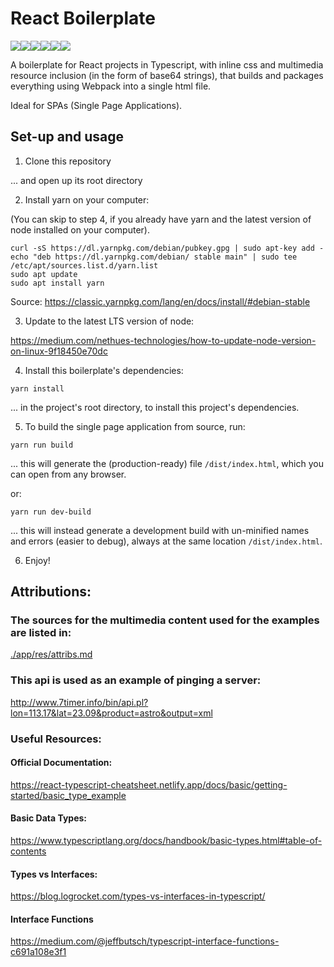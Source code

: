 # React Boilerplate

<div style="display: flex; flex-direction: row;">
<img  src="https://img.shields.io/badge/typescript-%23007ACC.svg?style=for-the-badge&logo=typescript&logoColor=white" />
<img  src="https://img.shields.io/badge/react-%2320232a.svg?style=for-the-badge&logo=react&logoColor=%2361DAFB" />
<img  src="https://img.shields.io/badge/css3-%231572B6.svg?style=for-the-badge&logo=css3&logoColor=white" />
<img  src="https://img.shields.io/badge/webpack-%238DD6F9.svg?style=for-the-badge&logo=webpack&logoColor=black" />
<img  src="https://img.shields.io/badge/yarn-%232C8EBB.svg?style=for-the-badge&logo=yarn&logoColor=white" />
<img  src="https://img.shields.io/badge/javascript-%23323330.svg?style=for-the-badge&logo=javascript&logoColor=%23F7DF1E" />
</div>







A boilerplate for React projects in Typescript, with inline css and multimedia resource inclusion (in the form of base64 strings), that builds and packages everything using Webpack into a single html file.

Ideal for SPAs (Single Page Applications). 



## Set-up and usage

1. Clone this repository

... and open up its root directory



2. Install yarn on your computer:

(You can skip to step 4, if you already have yarn and the latest version of node installed on your computer).

```
curl -sS https://dl.yarnpkg.com/debian/pubkey.gpg | sudo apt-key add -
echo "deb https://dl.yarnpkg.com/debian/ stable main" | sudo tee /etc/apt/sources.list.d/yarn.list
sudo apt update 
sudo apt install yarn
```

Source: <a href="https://classic.yarnpkg.com/lang/en/docs/install/#debian-stable
">https://classic.yarnpkg.com/lang/en/docs/install/#debian-stable</a>


3. Update to the latest LTS version of node:


https://medium.com/nethues-technologies/how-to-update-node-version-on-linux-9f18450e70dc


4. Install this boilerplate's dependencies: 

```
yarn install
```
... in the project's root directory, to install this project's dependencies.

5. To build the single page application from source, run:

```
yarn run build
```
... this will generate the (production-ready) file `/dist/index.html`, which you can open from any browser.

or:

```
yarn run dev-build
```

... this will instead generate a development build with un-minified names and errors (easier to debug), always at the same location `/dist/index.html`.

6. Enjoy!



## Attributions:

### The sources for the multimedia content used for the examples are listed in:

<a href="./app/res/attribs.md">./app/res/attribs.md</a>

### This api is used as an example of pinging a server:

<a href="http://www.7timer.info/bin/api.pl?lon=113.17&lat=23.09&product=astro&output=xml">http://www.7timer.info/bin/api.pl?lon=113.17&lat=23.09&product=astro&output=xml</a>


### Useful Resources:

#### Official Documentation:

<a href="https://react-typescript-cheatsheet.netlify.app/docs/basic/getting-started/basic_type_example">https://react-typescript-cheatsheet.netlify.app/docs/basic/getting-started/basic_type_example</a>


#### Basic Data Types:

<a href="https://www.typescriptlang.org/docs/handbook/basic-types.html#table-of-contents">https://www.typescriptlang.org/docs/handbook/basic-types.html#table-of-contents</a>

#### Types vs Interfaces:

<a href="https://blog.logrocket.com/types-vs-interfaces-in-typescript/">https://blog.logrocket.com/types-vs-interfaces-in-typescript/</a>

#### Interface Functions

<a href="https://medium.com/@jeffbutsch/typescript-interface-functions-c691a108e3f1">https://medium.com/@jeffbutsch/typescript-interface-functions-c691a108e3f1</a>

